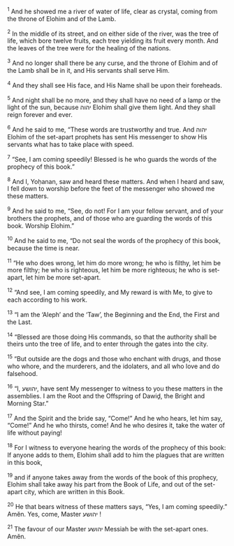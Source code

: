 <sup>1</sup> And he showed me a river of water of life, clear as crystal, coming from the throne of Elohim and of the Lamb.

<sup>2</sup> In the middle of its street, and on either side of the river, was the tree of life, which bore twelve fruits, each tree yielding its fruit every month. And the leaves of the tree were for the healing of the nations.

<sup>3</sup> And no longer shall there be any curse, and the throne of Elohim and of the Lamb shall be in it, and His servants shall serve Him.

<sup>4</sup> And they shall see His face, and His Name shall be upon their foreheads.

<sup>5</sup> And night shall be no more, and they shall have no need of a lamp or the light of the sun, because יהוה Elohim shall give them light. And they shall reign forever and ever.

<sup>6</sup> And he said to me, “These words are trustworthy and true. And יהוה Elohim of the set-apart prophets has sent His messenger to show His servants what has to take place with speed.

<sup>7</sup> “See, I am coming speedily! Blessed is he who guards the words of the prophecy of this book.”

<sup>8</sup> And I, Yoḥanan, saw and heard these matters. And when I heard and saw, I fell down to worship before the feet of the messenger who showed me these matters.

<sup>9</sup> And he said to me, “See, do not! For I am your fellow servant, and of your brothers the prophets, and of those who are guarding the words of this book. Worship Elohim.”

<sup>10</sup> And he said to me, “Do not seal the words of the prophecy of this book, because the time is near.

<sup>11</sup> “He who does wrong, let him do more wrong; he who is filthy, let him be more filthy; he who is righteous, let him be more righteous; he who is set-apart, let him be more set-apart.

<sup>12</sup> “And see, I am coming speedily, and My reward is with Me, to give to each according to his work.

<sup>13</sup> “I am the ‘Aleph’ and the ‘Taw’, the Beginning and the End, the First and the Last.

<sup>14</sup> “Blessed are those doing His commands, so that the authority shall be theirs unto the tree of life, and to enter through the gates into the city.

<sup>15</sup> “But outside are the dogs and those who enchant with drugs, and those who whore, and the murderers, and the idolaters, and all who love and do falsehood.

<sup>16</sup> “I, יהושע, have sent My messenger to witness to you these matters in the assemblies. I am the Root and the Offspring of Dawiḏ, the Bright and Morning Star.”

<sup>17</sup> And the Spirit and the bride say, “Come!” And he who hears, let him say, “Come!” And he who thirsts, come! And he who desires it, take the water of life without paying!

<sup>18</sup> For I witness to everyone hearing the words of the prophecy of this book: If anyone adds to them, Elohim shall add to him the plagues that are written in this book,

<sup>19</sup> and if anyone takes away from the words of the book of this prophecy, Elohim shall take away his part from the Book of Life, and out of the set-apart city, which are written in this Book.

<sup>20</sup> He that bears witness of these matters says, “Yes, I am coming speedily.” Amĕn. Yes, come, Master יהושע !

<sup>21</sup> The favour of our Master יהושע Messiah be with the set-apart ones. Amĕn.

